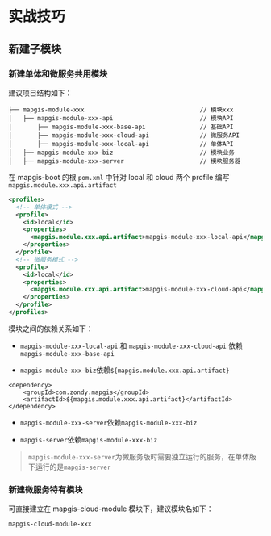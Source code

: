 # 实战技巧

## 新建子模块

### 新建单体和微服务共用模块

建议项目结构如下：

```text
├── mapgis-module-xxx                                // 模块xxx
│   ├── mapgis-module-xxx-api                        // 模块API
│       ├── mapgis-module-xxx-base-api               // 基础API
│       ├── mapgis-module-xxx-cloud-api              // 微服务API
│       ├── mapgis-module-xxx-local-api              // 单体API
│   ├── mapgis-module-xxx-biz                        // 模块业务
│   ├── mapgis-module-xxx-server                     // 模块服务器
```

在 mapgis-boot 的根 `pom.xml` 中针对 local 和 cloud 两个 profile 编写
`mapgis.module.xxx.api.artifact`

```xml
<profiles>
  <!-- 单体模式 -->
  <profile>
    <id>local</id>
    <properties>
      <mapgis.module.xxx.api.artifact>mapgis-module-xxx-local-api</mapgis.module.xxx.api.artifact>
    </properties>
  </profile>
  <!-- 微服务模式 -->
  <profile>
    <id>local</id>
    <properties>
      <mapgis.module.xxx.api.artifact>mapgis-module-xxx-cloud-api</mapgis.module.xxx.api.artifact>
    </properties>
  </profile>
</profiles>
```

模块之间的依赖关系如下：

- `mapgis-module-xxx-local-api` 和 `mapgis-module-xxx-cloud-api` 依赖 `mapgis-module-xxx-base-api`

- `mapgis-module-xxx-biz`依赖`${mapgis.module.xxx.api.artifact}`

```
<dependency>
    <groupId>com.zondy.mapgis</groupId>
    <artifactId>${mapgis.module.xxx.api.artifact}</artifactId>
</dependency>
```

- `mapgis-module-xxx-server`依赖`mapgis-module-xxx-biz`

- `mapgis-server`依赖`mapgis-module-xxx-biz`

> `mapgis-module-xxx-server`为微服务版时需要独立运行的服务，在单体版下运行的是`mapgis-server`

### 新建微服务特有模块

可直接建立在 mapgis-cloud-module 模块下，建议模块名如下：

```
mapgis-cloud-module-xxx
```
